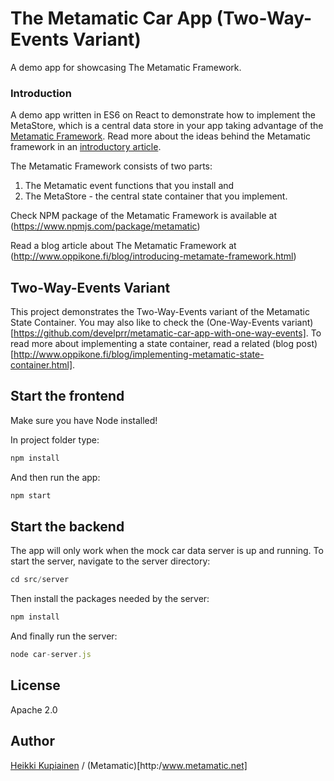 # The Metamatic Car App (Two-Way-Events Variant)
A demo app for showcasing The Metamatic Framework.

### Introduction

A demo app written in ES6 on React to demonstrate how to implement the MetaStore, which is a central data store in your app
taking advantage of the [Metamatic Framework](https://www.npmjs.com/package/metamatic). Read more about the ideas behind
the Metamatic framework in an [introductory article](http://www.oppikone.fi/blog/introducing-metamate-framework.html).

The Metamatic Framework consists of two parts:

1) The Metamatic event functions that you install and 
2) The MetaStore - the central state container that you implement.

Check NPM package of the Metamatic Framework is available at (https://www.npmjs.com/package/metamatic)

Read a blog article about The Metamatic Framework  at (http://www.oppikone.fi/blog/introducing-metamate-framework.html)

## Two-Way-Events Variant

This project demonstrates the Two-Way-Events variant of the Metamatic State Container. 
You may also like to check the (One-Way-Events variant)[https://github.com/develprr/metamatic-car-app-with-one-way-events].
To read more about implementing a state container, read a related (blog post)[http://www.oppikone.fi/blog/implementing-metamatic-state-container.html].

## Start the frontend

Make sure you have Node installed!

In project folder type:

```js
npm install
```

And then run the app:

```js
npm start
```

## Start the backend

The app will only work when the  mock car data server is up and running. To start the server,
navigate to the server directory:

```js
cd src/server
```

Then install the packages needed by the server:

```js
npm install
```

And finally run the server:

```js
node car-server.js
```
    
## License

Apache 2.0

## Author

[Heikki Kupiainen](https://www.linkedin.com/in/heikki-kupiainen-oppikone) / (Metamatic)[http:/www.metamatic.net]

